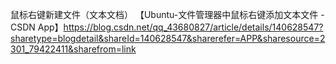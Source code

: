 鼠标右键新建文件（文本文档）
【Ubuntu-文件管理器中鼠标右键添加文本文件 -  CSDN App】https://blog.csdn.net/qq_43680827/article/details/140628547?sharetype=blogdetail&shareId=140628547&sharerefer=APP&sharesource=2301_79422411&sharefrom=link